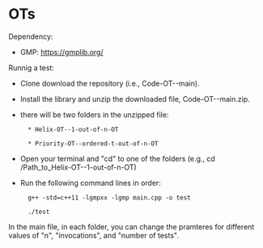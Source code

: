 # OTs

Dependency:

* GMP: https://gmplib.org/

Runnig a test: 
* Clone download the repository (i.e., Code-OT--main).
* Install the library and unzip the downloaded file, Code-OT--main.zip.
* there will be two folders in the unzipped file:
  
        * Helix-OT--1-out-of-n-OT
  
        * Priority-OT--ordered-t-out-of-n-OT
  
* Open your terminal and "cd" to one of the folders (e.g., cd /Path_to_Helix-OT--1-out-of-n-OT)
* Run the following command lines in order:

        g++ -std=c++11 -lgmpxx -lgmp main.cpp -o test
  
        ./test


In the main file, in each folder, you can change the pramteres for different values of "n", "invocations", and "number of tests". 


